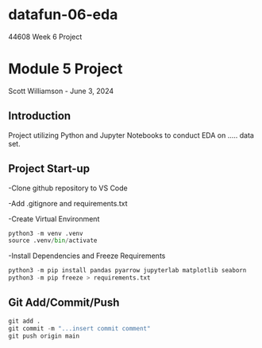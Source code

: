 # datafun-06-eda
44608 Week 6 Project
# Module 5 Project
Scott Williamson - June 3, 2024

## Introduction 
Project utilizing Python and Jupyter Notebooks to conduct EDA on ..... data set.

## Project Start-up

-Clone github repository to VS Code

-Add .gitignore and requirements.txt

-Create Virtual Environment
```python
python3 -m venv .venv
source .venv/bin/activate
```

-Install Dependencies and Freeze Requirements
```python
python3 -m pip install pandas pyarrow jupyterlab matplotlib seaborn
python3 -m pip freeze > requirements.txt
```

## Git Add/Commit/Push
```python
git add .
git commit -m "...insert commit comment"
git push origin main
```